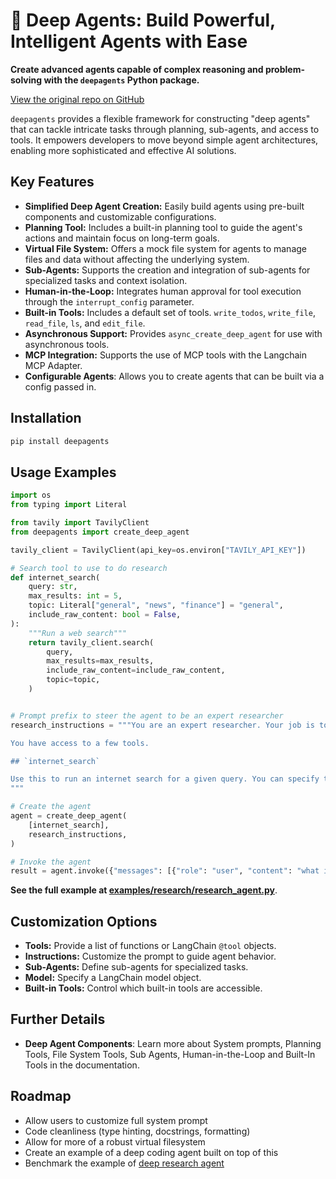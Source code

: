 # 🧠 Deep Agents: Build Powerful, Intelligent Agents with Ease

**Create advanced agents capable of complex reasoning and problem-solving with the `deepagents` Python package.** 

[View the original repo on GitHub](https://github.com/hwchase17/deepagents)

`deepagents` provides a flexible framework for constructing "deep agents" that can tackle intricate tasks through planning, sub-agents, and access to tools. It empowers developers to move beyond simple agent architectures, enabling more sophisticated and effective AI solutions.

## Key Features

*   **Simplified Deep Agent Creation:** Easily build agents using pre-built components and customizable configurations.
*   **Planning Tool:** Includes a built-in planning tool to guide the agent's actions and maintain focus on long-term goals.
*   **Virtual File System:** Offers a mock file system for agents to manage files and data without affecting the underlying system.
*   **Sub-Agents:** Supports the creation and integration of sub-agents for specialized tasks and context isolation.
*   **Human-in-the-Loop:** Integrates human approval for tool execution through the `interrupt_config` parameter.
*   **Built-in Tools:** Includes a default set of tools. `write_todos`, `write_file`, `read_file`, `ls`, and `edit_file`.
*   **Asynchronous Support:**  Provides `async_create_deep_agent` for use with asynchronous tools.
*   **MCP Integration:** Supports the use of MCP tools with the Langchain MCP Adapter.
*   **Configurable Agents**: Allows you to create agents that can be built via a config passed in.

## Installation

```bash
pip install deepagents
```

## Usage Examples

```python
import os
from typing import Literal

from tavily import TavilyClient
from deepagents import create_deep_agent

tavily_client = TavilyClient(api_key=os.environ["TAVILY_API_KEY"])

# Search tool to use to do research
def internet_search(
    query: str,
    max_results: int = 5,
    topic: Literal["general", "news", "finance"] = "general",
    include_raw_content: bool = False,
):
    """Run a web search"""
    return tavily_client.search(
        query,
        max_results=max_results,
        include_raw_content=include_raw_content,
        topic=topic,
    )


# Prompt prefix to steer the agent to be an expert researcher
research_instructions = """You are an expert researcher. Your job is to conduct thorough research, and then write a polished report.

You have access to a few tools.

## `internet_search`

Use this to run an internet search for a given query. You can specify the number of results, the topic, and whether raw content should be included.
"""

# Create the agent
agent = create_deep_agent(
    [internet_search],
    research_instructions,
)

# Invoke the agent
result = agent.invoke({"messages": [{"role": "user", "content": "what is langgraph?"}]})
```

**See the full example at [examples/research/research_agent.py](examples/research/research_agent.py)**.

## Customization Options

*   **Tools:** Provide a list of functions or LangChain `@tool` objects.
*   **Instructions:** Customize the prompt to guide agent behavior.
*   **Sub-Agents:** Define sub-agents for specialized tasks.
*   **Model:** Specify a LangChain model object.
*   **Built-in Tools:** Control which built-in tools are accessible.

## Further Details

*   **Deep Agent Components**: Learn more about System prompts, Planning Tools, File System Tools, Sub Agents, Human-in-the-Loop and Built-In Tools in the documentation.

## Roadmap

*   Allow users to customize full system prompt
*   Code cleanliness (type hinting, docstrings, formatting)
*   Allow for more of a robust virtual filesystem
*   Create an example of a deep coding agent built on top of this
*   Benchmark the example of [deep research agent](examples/research/research_agent.py)